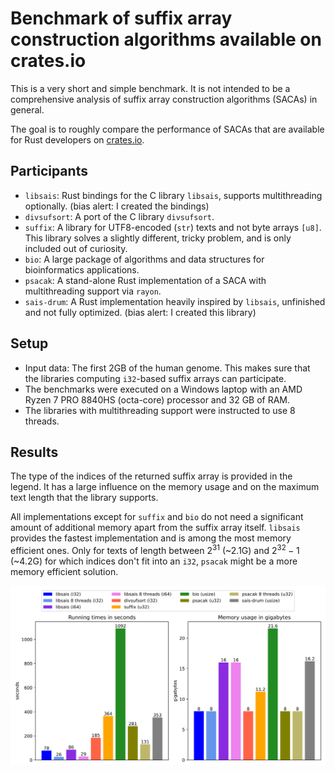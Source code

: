 # Benchmark of suffix array construction algorithms available on crates.io

This is a very short and simple benchmark. It is not intended to be a comprehensive analysis of suffix array construction algorithms (SACAs) in general.

The goal is to roughly compare the performance of SACAs that are available for Rust developers on [crates.io](https://crates.io).

## Participants

- `libsais`: Rust bindings for the C library `libsais`, supports multithreading optionally. (bias alert: I created the bindings)
- `divsufsort`: A port of the C library `divsufsort`.
- `suffix`: A library for UTF8-encoded (`str`) texts and not byte arrays `[u8]`. This library solves a slightly different, tricky problem, and is only included out of curiosity.
- `bio`: A large package of algorithms and data structures for bioinformatics applications.
- `psacak`: A stand-alone Rust implementation of a SACA with multithreading support via `rayon`.
- `sais-drum`: A Rust implementation heavily inspired by `libsais`, unfinished and not fully optimized. (bias alert: I created this library)

## Setup

- Input data: The first 2GB of the human genome. This makes sure that the libraries computing `i32`-based suffix arrays can participate. 
- The benchmarks were executed on a Windows laptop with an AMD Ryzen 7 PRO 8840HS (octa-core) processor and 32 GB of RAM.
- The libraries with multithreading support were instructed to use 8 threads.

## Results

The type of the indices of the returned suffix array is provided in the legend. It has a large influence on the memory usage and on the maximum text length that the library supports. 

All implementations except for `suffix` and `bio` do not need a significant amount of additional memory apart from the suffix array itself. `libsais` provides the fastest implementation and is among the most memory efficient ones. 
Only for texts of length between $2^{31}$ (~2.1G) and $2^{32} -1$ (~4.2G) for which indices don't fit into an `i32`, `psacak` might be a more memory efficient solution.

<img src="plot/plot.svg" />
